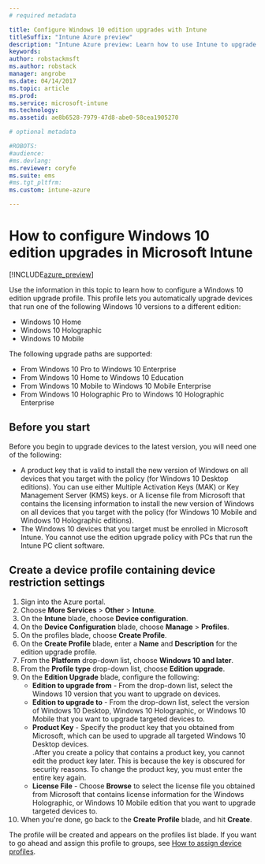 ```yaml
---
# required metadata

title: Configure Windows 10 edition upgrades with Intune
titleSuffix: "Intune Azure preview"
description: "Intune Azure preview: Learn how to use Intune to upgrade Windows 10 devices you manage to a different edition."
keywords:
author: robstackmsft
ms.author: robstack
manager: angrobe
ms.date: 04/14/2017
ms.topic: article
ms.prod:
ms.service: microsoft-intune
ms.technology:
ms.assetid: ae8b6528-7979-47d8-abe0-58cea1905270

# optional metadata

#ROBOTS:
#audience:
#ms.devlang:
ms.reviewer: coryfe
ms.suite: ems
#ms.tgt_pltfrm:
ms.custom: intune-azure

---
```


# How to configure Windows 10 edition upgrades in Microsoft Intune

[!INCLUDE[azure_preview](../includes/azure_preview.md)]

Use the information in this topic to learn how to configure a Windows 10 edition upgrade profile. This profile lets you automatically upgrade devices that run one of the following Windows 10 versions to a different edition:

- Windows 10 Home
- Windows 10 Holographic
- Windows 10 Mobile


The following upgrade paths are supported:

- From Windows 10 Pro to Windows 10 Enterprise
- From Windows 10 Home to Windows 10 Education
- From Windows 10 Mobile to Windows 10 Mobile Enterprise
- From Windows 10 Holographic Pro to Windows 10 Holographic Enterprise


## Before you start
Before you begin to upgrade devices to the latest version, you will need one of the following:

- A product key that is valid to install the new version of Windows on all devices that you target with the policy (for Windows 10 Desktop editions). You can use either Multiple Activation Keys (MAK) or Key Management Server (KMS) keys. or A license file from Microsoft that contains the licensing information to install the new version of Windows on all devices that you target with the policy (for Windows 10 Mobile and Windows 10 Holographic editions).
- The Windows 10 devices that you target must be enrolled in Microsoft Intune. You cannot use the edition upgrade policy with PCs that run the Intune PC client software.

## Create a device profile containing device restriction settings

1. Sign into the Azure portal.
2. Choose **More Services** > **Other** > **Intune**.
3. On the **Intune** blade, choose **Device configuration**.
2. On the **Device Configuration** blade, choose **Manage** > **Profiles**.
3. On the profiles blade, choose **Create Profile**.
4. On the **Create Profile** blade, enter a **Name** and **Description** for the edition upgrade profile.
5. From the **Platform** drop-down list, choose **Windows 10 and later**.
6. From the **Profile type** drop-down list, choose **Edition upgrade**.
7. On the **Edition Upgrade** blade, configure the following:
	- **Edition to upgrade from** - From the drop-down list, select the Windows 10 version that you want to upgrade on devices.
	- **Edition to upgrade to** - From the drop-down list, select the version of Windows 10 Desktop, Windows 10 Holographic, or Windows 10 Mobile that you want to upgrade targeted devices to.
	- **Product Key** - Specify the product key that you obtained from Microsoft, which can be used to upgrade all targeted Windows 10 Desktop devices.<br>.After you create a policy that contains a product key, you cannot edit the product key later. This is because the key is obscured for security reasons. To change the product key, you must enter the entire key again.
	- **License File** - Choose **Browse** to select the license file you obtained from Microsoft that contains license information for the Windows Holographic, or Windows 10 Mobile edition that you want to upgrade targeted devices to.
8. When you're done, go back to the **Create Profile** blade, and hit **Create**.

The profile will be created and appears on the profiles list blade.
If you want to go ahead and assign this profile to groups, see [How to assign device profiles](how-to-assign-device-profiles.md).

